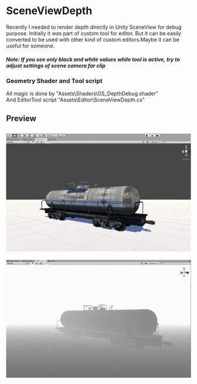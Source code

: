 # SceneViewDepth
Recently I needed to render depth directly in Unity SceneView for debug purpose. Initially it was part of custom tool for editor. But it can be easily converted to be used with other kind of custom editors.Maybe it can be useful for someone.

##### Note: *If you see only black and white values while tool is active, try to adjust settings of scene camera far clip*
### Geometry Shader and Tool script
All magic is done by  "Assets\Shaders\GS_DepthDebug.shader"<br>
And EditorTool script "Assets\Editor\SceneViewDepth.cs"<br>

## Preview
![Tank](TankStatic.gif)
&NewLine;
---
&NewLine;
![TankOrbit](TankOrbit.gif)




